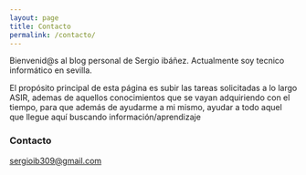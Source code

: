 ```yaml
---
layout: page
title: Contacto
permalink: /contacto/
---
```


Bienvenid@s al blog personal de Sergio ibáñez. Actualmente soy tecnico informático en sevilla.

El propósito principal de esta página es subir las tareas solicitadas a lo largo ASIR, ademas de aquellos conocimientos que se vayan adquiriendo con el tiempo, para que además de ayudarme a mi mismo, ayudar a todo aquel que llegue aquí buscando información/aprendizaje

### Contacto ###

[sergioib309@gmail.com](mailto:email@domain.com)
